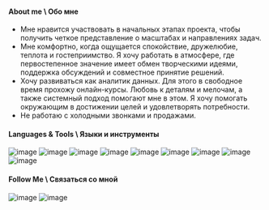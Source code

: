 #### About me \ Обо мне
-	Мне нравится участвовать в начальных этапах проекта, чтобы получить четкое представление о масштабах и направлениях задач.
-	Мне комфортно, когда ощущается спокойствие, дружелюбие, теплота и гостеприимство. Я хочу работать в атмосфере, где первостепенное значение имеет обмен творческими идеями, поддержка обсуждений и совместное принятие решений.
-	Хочу развиваться как аналитик данных. Для этого в свободное время прохожу онлайн-курсы. Любовь к деталям и мелочам, а также системный подход помогают мне в этом. Я хочу помогать окружающим в достижении целей и удовлетворять потребности.
-	Не работаю с холодными звонками и продажами.

#### Languages & Tools \ Языки и инструменты
![image](https://github.com/OlgaAvd/OlgaAvd/assets/172474443/053013f9-d795-40bb-aaac-a57d6637a40a)
![image](https://github.com/OlgaAvd/OlgaAvd/assets/172474443/2c0a61ef-f217-4a20-92db-6b8190ad66bd)
![image](https://github.com/OlgaAvd/OlgaAvd/assets/172474443/0b0282b4-5b4f-42b6-980a-549f36b4aabf)
![image](https://github.com/OlgaAvd/OlgaAvd/assets/172474443/dedbdc4a-c94f-4695-b81f-debc0948e05f)
![image](https://github.com/OlgaAvd/OlgaAvd/assets/172474443/cb23e54a-ca3b-4f63-a21c-141bcdc32df7)
![image](https://github.com/OlgaAvd/OlgaAvd/assets/172474443/e06ea3e5-08f7-4093-87b7-7855f559901c)
![image](https://github.com/OlgaAvd/OlgaAvd/assets/172474443/9d91f573-4576-4626-af9b-53bfbf180220)
![image](https://img.icons8.com/?size=100&id=9Kvi1p1F0tUo&format=png&color=000000)
![image](https://w7.pngwing.com/pngs/138/659/png-transparent-tableau-software-hd-logo-thumbnail.png)



#### Follow Me \ Связаться со мной
![image](https://github.com/OlgaAvd/OlgaAvd/assets/172474443/6dab312e-d34f-4023-afc8-c083811af738)
![image](https://github.com/OlgaAvd/OlgaAvd/assets/172474443/d2fc604f-ce37-4c29-a066-088e06ed62c9)
